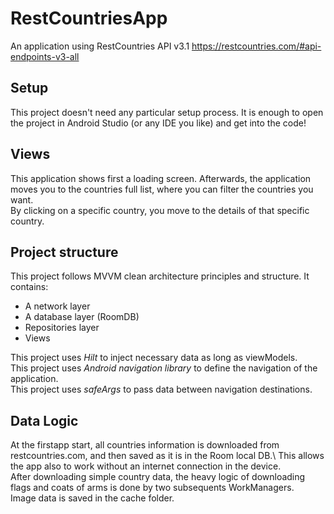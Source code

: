 # RestCountriesApp

An application using RestCountries API v3.1  https://restcountries.com/#api-endpoints-v3-all

## Setup

This project doesn't need any particular setup process. 
It is enough to open the project in Android Studio (or any IDE you like) and get into the code!

## Views

This application shows first a loading screen.
Afterwards, the application moves you to the countries full list, where you can filter the countries you want.\
By clicking on a specific country, you move to the details of that specific country.

## Project structure

This project follows MVVM clean architecture principles and structure. It contains:

- A network layer
- A database layer (RoomDB)
- Repositories layer
- Views

This project uses _Hilt_ to inject necessary data as long as viewModels.\
This project uses _Android navigation library_ to define the navigation of the application.\
This project uses _safeArgs_ to pass data between navigation destinations.

## Data Logic

At the firstapp start, all countries information is downloaded from restcountries.com, and then saved as it is in the Room local DB.\ 
This allows the app also to work without an internet connection in the device.\
After downloading simple country data, the heavy logic of downloading flags and coats of arms is done by two subsequents WorkManagers.\
Image data is saved in the cache folder.